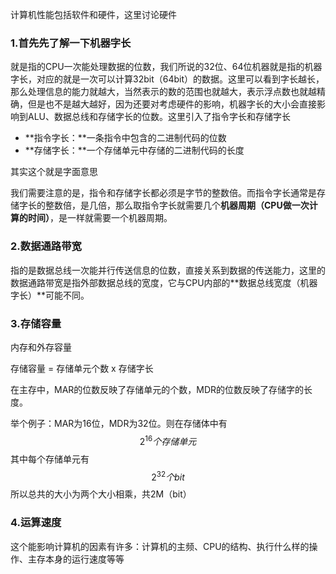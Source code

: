 计算机性能包括软件和硬件，这里讨论硬件

### **1.首先先了解一下机器字长**

就是指的CPU一次能处理数据的位数，我们所说的32位、64位机器就是指的机器字长，对应的就是一次可以计算32bit（64bit）的数据。这里可以看到字长越长，那么处理信息的能力就越大，当然表示的数的范围也就越大，表示浮点数也就越精确，但是也不是越大越好，因为还要对考虑硬件的影响，机器字长的大小会直接影响到ALU、数据总线和存储字长的位数。这里引入了指令字长和存储字长

- **指令字长：**一条指令中包含的二进制代码的位数
- **存储字长：**一个存储单元中存储的二进制代码的长度

其实这个就是字面意思

我们需要注意的是，指令和存储字长都必须是字节的整数倍。而指令字长通常是存储字长的整数倍，是几倍，那么取指令字长就需要几个**机器周期（CPU做一次计算的时间）**，是一样就需要一个机器周期。

### 2.数据通路带宽

指的是数据总线一次能并行传送信息的位数，直接关系到数据的传送能力，这里的数据通路带宽是指外部数据总线的宽度，它与CPU内部的**数据总线宽度（机器字长）**可能不同。

### 3.存储容量

内存和外存容量

存储容量 = 存储单元个数 x 存储字长

在主存中，MAR的位数反映了存储单元的个数，MDR的位数反映了存储字的长度。

举个例子：MAR为16位，MDR为32位。则在存储体中有
$$
2^{16}个存储单元
$$
其中每个存储单元有
$$
2^{32}个bit
$$
所以总共的大小为两个大小相乘，共2M（bit）

### 4.运算速度

这个能影响计算机的因素有许多：计算机的主频、CPU的结构、执行什么样的操作、主存本身的运行速度等等